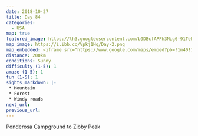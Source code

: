 ```yaml
---
date: 2018-10-27
title: Day 84
categories:
  - USA
map: true
featured_image: https://lh3.googleusercontent.com/b9DBcfAPFh3Nig6-91TePSOHv3FJgmWs2jK3dyqKCT57kVLBexGL8R3_iOgAE1L7HEOOdWDu69yhDnjlHTzEu4mnG23DhojeEE7Q_vaT4uEEiDe1w4lk6O89JilIVMEMdcMGOSIoQemsbXczUd7mNtPpdVw5ER-xrro3MZmkTF0Cl1SZczZoeRa4UYnc_l2H0Cd6skYJ-lPUHWmmanrqqKZWwYapJiH-Q0Bvn0AMX0262btNxvulhhHHtj95-0C8S1sz8FxDZE30eQ_0E8S4jmjx-2wEsTz2jgzQZo8OPAtrazkazZDIZgfvhBJw0y1oYEjHhSSfvfTWoM8n9cG0zzmX9bRH7zbLxhirRdwETsYFy00_6JWYtMiSsDKssu7VAX2A4SoaNCT0bY6srAe5fHj6PcUMsy8IEQpKhSKPgOgORNSRHbRc5M31xoAFx-A7bT25wImq8P4KNjhmhwboFgG_lvzRhD8z4z1cI0VJMLDG7K1bsGAlNC4TcL8HYjawnI0uQUJ3j6p5glHoaGl_Wt7KH4V5mUs2N3C6ctJxg_tPdSqQtPbRV19exaqN47VuKfaBfb1sR3GmTz_sGYR3EBnvO9xd9GTxErAFb26TRt3U0IMg7t0Hy7wQPRsOlvBj1A8WljPxCrRAkprBKfT1LaN_lZhdeI_TGjZd-jBcK9j6UKaK=w1631-h984-no
map_image: https://i.ibb.co/Vpkj1Hq/Day-2.png
map_embedded: <iframe src="https://www.google.com/maps/embed?pb=!1m40!1m12!1m3!1d820082.7565159022!2d-114.35044260708415!3d36.591511416389935!2m3!1f0!2f0!3f0!3m2!1i1024!2i768!4f13.1!4m25!3e0!4m5!1s0x80cad5838f0fdc17%3A0xb5f867d910fa1872!2sPonderosa%20Grove%20Campground%2C%20Kanab%2C%20UT%2C%20USA!3m2!1d37.0888057!2d-112.67180019999999!4m5!1s0x80c96c6b37e2b975%3A0x69e35847deaa48c7!2sPoverty%20flats%20camping%2C%20Overton%2C%20NV%2C%20USA!3m2!1d36.481495699999996!2d-114.4536718!4m5!1s0x80c92b497f82a14b%3A0x89d59d0bd29de37!2sHoover%20Dam%2C%20Nevada%2C%20USA!3m2!1d36.016065499999996!2d-114.73773249999999!4m5!1s0x80c93378ea3ab259%3A0x4f2e817a2b1c2f1b!2sZibby%20Peak%2C%20Arizona%2C%20USA!3m2!1d36.034177799999995!2d-114.7087612!5e0!3m2!1sen!2sau!4v1577530743894!5m2!1sen!2sau" width="100%" height="500" frameborder="0" style="border:0;" allowfullscreen=""></iframe>
distance: 200km
conditions: Sunny
difficulty (1-5): 1 
amaze (1-5): 1
fun (1-5): 1
sights_markdown: |-
 * Mountain
 * Forest
 * Windy roads
next_url:
previous_url:
---
```

Ponderosa Campground to Zibby Peak

